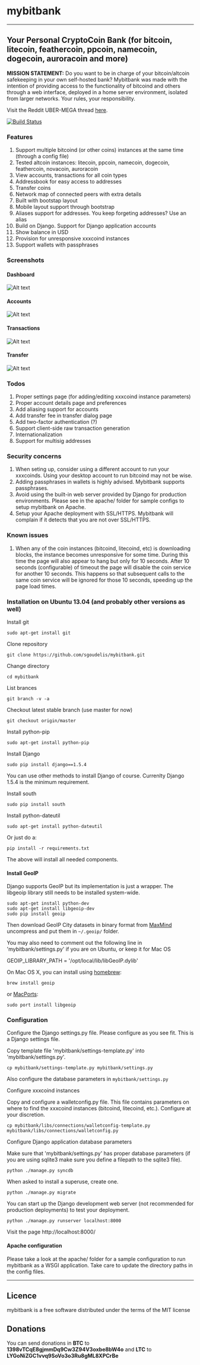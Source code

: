 # mybitbank  
---
## Your Personal CryptoCoin Bank (for bitcoin, litecoin, feathercoin, ppcoin, namecoin, dogecoin, auroracoin and more)

**MISSION STATEMENT:** Do you want to be in charge of your bitcoin/altcoin safekeeping in your own self-hosted bank? Mybitbank was made with the intention of providing access to the functionality of bitcoind and others through a web interface, deployed in a home server environment, isolated from larger networks. Your rules, your responsibility. 

Visit the Reddit UBER-MEGA thread [here](http://www.reddit.com/r/Bitcoin/comments/27v3mw/i_just_released_mybitbank_project_on_github/ "Reddit").

[![Build Status](https://travis-ci.org/sgoudelis/mybitbank.svg?branch=master)](https://travis-ci.org/sgoudelis/mybitbank)

### Features

1. Support multiple bitcoind (or other coins) instances at the same time (through a config file)
2. Tested altcoin instances: litecoin, ppcoin, namecoin, dogecoin, feathercoin, novacoin, auroracoin
3. View accounts, transactions for all coin types
4. Addressbook for easy access to addresses
5. Transfer coins 
6. Network map of connected peers with extra details
7. Built with bootstap layout
8. Mobile layout support through bootstrap
9. Aliases support for addresses. You keep forgeting addresses? Use an alias
10. Build on Django. Support for Django application accounts
11. Show balance in USD
12. Provision for unresponsive xxxcoind instances
13. Support wallets with passphrases

### Screenshots


#### Dashboard
![Alt text](/doc/dashboard-screen.jpg "Dashboard")

#### Accounts
![Alt text](/doc/accounts-screen.jpg "Accounts")

#### Transactions
![Alt text](/doc/transactions-screen.jpg "Transaction")

#### Transfer
![Alt text](/doc/transfer-screen.jpg "Transfer")


### Todos

1. Proper settings page (for adding/editing xxxcoind instance parameters)
2. Proper account details page and preferences
3. Add aliasing support for accounts
4. Add transfer fee in transfer dialog page
5. Add two-factor authentication (?)
6. Support client-side raw transaction generation
7. Internationalization
8. Support for multisig addresses

### Security concerns 

1. When seting up, consider using a different account to run your xxxcoinds. Using your desktop account to run bitcoind may not be wise.
2. Adding passphrases in wallets is highly advised. Mybitbank supports passphrases.
3. Avoid using the built-in web server provided by Django for production environments. Please see in the apache/ folder for sample configs to setup mybitbank on Apache.
4. Setup your Apache deployment with SSL/HTTPS. Mybitbank will complain if it detects that you are not over SSL/HTTPS.

### Known issues

1. When any of the coin instances (bitcoind, litecoind, etc) is downloading blocks, the instance becomes unresponsive for some time. During this time the page will also appear to hang but only for 10 seconds. After 10 seconds (configurable) of timeout the page will disable the coin service for another 10 seconds. This happens so that subsequent calls to the same coin service will be ignored for those 10 seconds, speeding up the page load times. 



### Installation on Ubuntu 13.04 (and probably other versions as well)

Install git

```
sudo apt-get install git
```

Clone repository

```
git clone https://github.com/sgoudelis/mybitbank.git
```

Change directory

```
cd mybitbank
```

List brances

```
git branch -v -a
```

Checkout latest stable branch (use master for now)

```
git checkout origin/master
```

Install python-pip

```
sudo apt-get install python-pip
```

Install Django

```
sudo pip install django==1.5.4
```

You can use other methods to install Django of course. Currenlty Django 1.5.4 is the minimum requirement. 

Install south

```
sudo pip install south
```

Install python-dateutil

```
sudo apt-get install python-dateutil
```

Or just do a:

```
pip install -r requirements.txt
```

The above will install all needed components.


#### Install GeoIP

Django supports GeoIP but its implementation is just a wrapper. The libgeoip library still needs to be installed system-wide.

```
sudo apt-get install python-dev
sudo apt-get install libgeoip-dev
sudo pip install geoip
```

Then download GeoIP City datasets in binary format from [MaxMind](http://dev.maxmind.com/geoip/legacy/geolite/) uncompress and put them in `~/.geoip/` folder.
 

You may also need to comment out the following line in 'mybitbank/settings.py' if you are on Ubuntu, or keep it for Mac OS

GEOIP_LIBRARY_PATH = '/opt/local/lib/libGeoIP.dylib'

On Mac OS X, you can install using [homebrew](http://github.com/mxcl/homebrew):
```
brew install geoip
```
or [MacPorts](http://www.macports.org/install.php):
```
sudo port install libgeoip
```



### Configuration

Configure the Django settings.py file. Please configure as you see fit. This is a Django settings file.

Copy template file 'mybitbank/settings-template.py' into 'mybitbank/settings.py'.

```
cp mybitbank/settings-template.py mybitbank/settings.py
```

Also configure the database parameters in `mybitbank/settings.py`



Configure xxxcoind instances

Copy and configure a walletconfig.py file. This file contains parameters on where to find the xxxcoind instances (bitcoind, litecoind, etc.). Configure at your discretion.

```
cp mybitbank/libs/connections/walletconfig-template.py mybitbank/libs/connections/walletconfig.py
```

Configure Django application database parameters

Make sure that 'mybitbank/settings.py' has proper database parameters (if you are using sqlite3 make sure you define a filepath to the sqlite3 file). 

```
python ./manage.py syncdb
```

When asked to install a superuse, create one.

```
python ./manage.py migrate
```

You can start up the Django development web server (not recommended for production deployments) to test your deployment.

```
python ./manage.py runserver localhost:8000
```

Visit the page http://localhost:8000/



#### Apache configuration

Please take a look at the apache/ folder for a sample configuration to run mybitbank as a WSGI application. Take care to update the directory paths in the config files.

---

## Licence

mybitbank is a free software distributed under the terms of the MIT license

## Donations

You can send donations in **BTC** to **1398vTCqE8gjmmDq9Cw3Z94V3oxbe8bW4o** and **LTC** to **LYGoNiZGC1vvq9SoVo3o3Ru8gML8XPCrBe**

